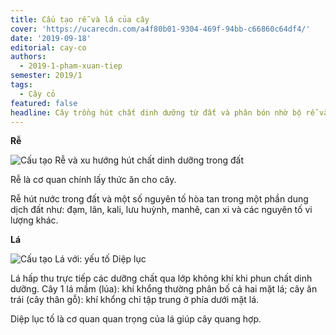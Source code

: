 ```yaml
---
title: Cấu tạo rễ và lá của cây
cover: 'https://ucarecdn.com/a4f80b01-9304-469f-94bb-c66860c64df4/'
date: '2019-09-18'
editorial: cay-co
authors:
  - 2019-1-pham-xuan-tiep
semester: 2019/1
tags:
  - Cây cỏ
featured: false
headline: Cây trồng hút chất dinh dưỡng từ đất và phân bón nhờ bộ rễ và bộ lá.
---
```

**Rễ**

![Cấu tạo Rễ và xu hướng hút chất dinh dưỡng trong đất](https://ucarecdn.com/003a6a95-3194-4024-af37-ca599018bd23/ "Cấu tạo Rễ và xu hướng hút chất dinh dưỡng trong đất")

Rễ là cơ quan chính lấy thức ăn cho cây.

Rễ hút nước trong đất và một số nguyên tố hòa tan trong một phần dung dịch đất như: đạm, lân, kali, lưu huỳnh, manhê, can xi và các nguyên tố vi lượng khác.

**Lá**


![Cấu tạo Lá với: yếu tố Diệp lục](https://ucarecdn.com/6c773ce4-5c55-4717-9589-a34d175842c3/ "Cấu tạo Lá với: yếu tố Diệp lục")



Lá hấp thu trực tiếp các dưỡng chất qua lớp không khí khi phun chất dinh dưỡng. Cây 1 lá mầm (lúa): khí khổng thường phân bố cả hai mặt lá; cây ăn trái (cây thân gỗ): khí khổng chỉ tập trung ở phía dưới mặt lá.

Diệp lục tố là cơ quan quan trọng của lá giúp cây quang hợp.
